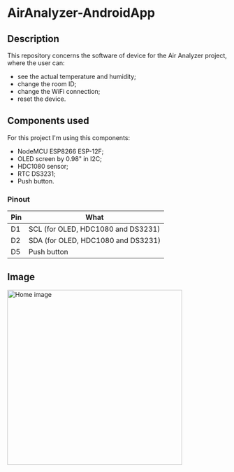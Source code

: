 # AirAnalyzer-AndroidApp
## Description
This repository concerns the software of device for the Air Analyzer project, where the user can:
 - see the actual temperature and humidity;
 - change the room ID;
 - change the WiFi connection;
 - reset the device.

## Components used
For this project I'm using this components:
 - NodeMCU ESP8266 ESP-12F;
 - OLED screen by 0.98" in I2C;
 - HDC1080 sensor;
 - RTC DS3231;
 - Push button.

### Pinout
| Pin | What |
| --- | ---- |
| D1 | SCL (for OLED, HDC1080 and DS3231) |
| D2 | SDA (for OLED, HDC1080 and DS3231) |
| D5 | Push button |

## Image
<img src="https://www.davidepalladino.com/wp-content/uploads/2022/02/Air-Analyzer-Device-v3.0.0-scaled.jpg" alt="Home image" width="400px" height="auto">
